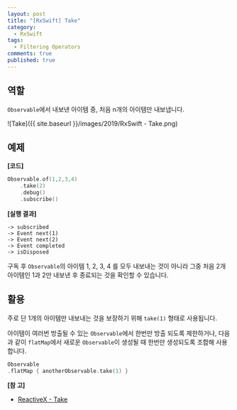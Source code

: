```yaml
---
layout: post
title: "[RxSwift] Take"
category: 
  - RxSwift
tags: 
  - Filtering Operators
comments: true
published: true
---
```


## 역할
`Observable`에서 내보낸 아이템 중, 처음 n개의 아이템만 내보냅니다.

![Take]({{ site.baseurl }}/images/2019/RxSwift - Take.png)

## 예제

**[코드]**

```swift
Observable.of(1,2,3,4)
	.take(2)
	.debug()
	.subscribe()
```

**[실행 결과]**

```
-> subscribed
-> Event next(1)
-> Event next(2)
-> Event completed
-> isDisposed
```

구독 후 `Observable`의 아이템 1, 2, 3, 4 를 모두 내보내는 것이 아니라 그중 처음 2개 아이템인 1과 2만 내보낸 후 종료되는 것을 확인할 수 있습니다.

## 활용
주로 단 1개의 아이템만 내보내는 것을 보장하기 위해 `take(1)` 형태로 사용됩니다.

아이템이 여러번 방출될 수 있는 `Observable`에서 한번만 방출 되도록 제한하거나, 다음과 같이 `flatMap`에서 새로운 `Observable`이 생성될 때 한번만 생성되도록 조합해 사용합니다.

```swift
Observable
.flatMap { anotherObservable.take(1) }
```

**[참 고]**

- [ReactiveX - Take](http://reactivex.io/documentation/operators/take.html)